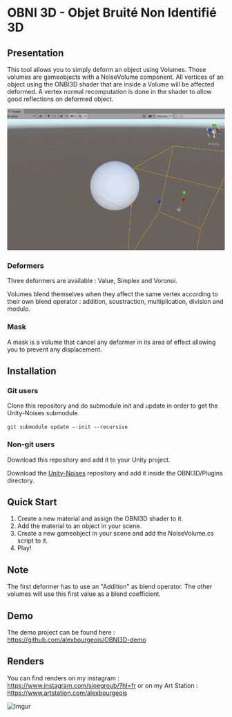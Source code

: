 # OBNI 3D - Objet Bruité Non Identifié 3D

## Presentation

This tool allows you to simply deform an object using Volumes. Those volumes are gameobjects with a NoiseVolume component.
All vertices of an object using the ONBI3D shader that are inside a Volume will be affected deformed.
A vertex normal recomputation is done in the shader to allow good reflections on deformed object.

<p align="center">
<img src="https://github.com/alexbourgeois/images/blob/master/OBNI/NoiseVolume-demo.gif">
</p>

### Deformers
 Three deformers are available : Value, Simplex and Voronoi.

Volumes blend themselves when they affect the same vertex according to their own blend operator : addition, soustraction, multiplication, division and modulo.

### Mask

A mask is a volume that cancel any deformer in its area of effect allowing you to prevent any displacement.

## Installation

### Git users

Clone this repository and do submodule init and update in order to get the Unity-Noises submodule.

```git submodule update --init --recursive```

### Non-git users
Download this repository and add it to your Unity project.

Download the [Unity-Noises](https://github.com/Theoriz/Unity-Noises) repository and add it inside the OBNI3D/Plugins directory.

## Quick Start

1. Create a new material and assign the OBNI3D shader to it.
2. Add the material to an object in your scene.
3. Create a new gameobject in your scene and add the NoiseVolume.cs script to it.
4. Play!

## Note

The first deformer has to use an "Addition" as blend operator. The other volumes will use this first value as a blend coefficient.

## Demo

The demo project can be found here : https://github.com/alexbourgeois/OBNI3D-demo 

## Renders

You can find renders on my instagram : https://www.instagram.com/sioegroub/?hl=fr or on my Art Station : https://www.artstation.com/alexbourgeois

![Imgur](https://i.imgur.com/0pCis9L.gif)
